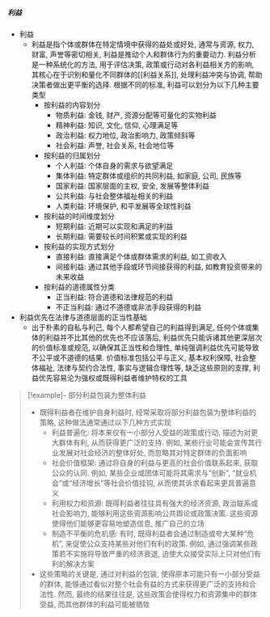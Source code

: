 ##### 利益
- 利益
	- 利益是指个体或群体在特定情境中获得的益处或好处, 通常与资源, 权力, 财富, 声誉等密切相关, 利益是推动个人和群体行为的重要动力. 利益分析是一种系统化的方法, 用于评估决策, 政策或行动对各利益相关方的影响, 其核心在于识别和量化不同群体的[[利益关系]], 处理利益冲突与协调, 帮助决策者做出更平衡的选择. 根据不同的标准, 利益可以划分为以下几种主要类型
		- 按利益的内容划分
			- 物质利益: 金钱, 财产, 资源分配等可量化的实物利益
			- 精神利益: 知识, 文化, 信仰, 心理满足等
			- 政治利益: 权力地位, 政治影响力, 政策倾斜等
			- 社会利益: 声誉, 社会关系, 社会地位等
		- 按利益的归属划分
			- 个人利益: 个体自身的需求与欲望满足
			- 集体利益: 特定群体或组织的共同利益, 如家庭, 公司, 民族等
			- 国家利益: 国家层面的主权, 安全, 发展等整体利益
			- 公共利益: 与社会整体福祉相关的利益
			- 人类利益: 环境保护, 和平发展等全球性利益
		- 按利益的时间维度划分
			- 短期利益: 近期可以实现和满足的利益
			- 长期利益: 需要较长时间积累或实现的利益
		- 按利益的实现方式划分
			- 直接利益: 直接满足个体或群体需求的利益, 如工资收入
			- 间接利益: 通过其他手段或环节间接获得的利益, 如教育投资带来的未来收益
		- 按利益的道德属性分类
			- 正当利益: 符合道德和法律规范的利益
			- 不正当利益: 通过不道德或非法手段获得的利益
- 利益优先在法律与道德层面的正当性基础
	- 出于朴素的自私与利己, 每个人都希望自己的利益得到满足, 任何个体或集体的利益并不比其他的优先也不应该落后, 利益优先只能诉诸其他更深层次的价值标准或规范, 以确保其正当性和合理性, 单纯强调利益优先可能导致不公平或不道德的结果. 价值标准包括公平与正义, 基本权利保障, 社会整体福祉, 法律与契约合法性, 事实与逻辑合理性等, 缺乏这些原则的支撑, 利益优先容易沦为强权或既得利益者维护特权的工具



>[!example]- 部分利益包装为整体利益
> - 既得利益者在维护自身利益时, 经常采取将部分利益包装为整体利益的策略, 这种做法通常通过以下几种方式实现
> 	- 利益普遍化: 将本来仅有一小部分人受益的政策或行动, 描述为对更大群体有利, 从而获得更广泛的支持. 例如, 某些行业可能会宣传其行业发展对社会经济的整体好处, 而忽略其对特定群体的负面影响
> 	- 社会价值框架: 通过将自身的利益与更高的社会价值联系起来, 获取公众的认同. 例如, 某些企业或团体可能将其需求与“创新”, “就业机会”或“经济增长”等社会价值挂钩, 从而使其诉求看起来更具普遍意义
> 	- 利用权力和资源: 既得利益者往往具有强大的经济资源, 政治联系或社会影响力, 能够利用这些资源影响公共舆论或政策决策. 这些资源使得他们能够更容易地塑造信息, 推广自己的立场
> 	- 制造不平衡的危机感: 有时, 既得利益者会通过制造或夸大某种“危机”, 来促使公众支持某些对他们有利的政策. 例如, 通过强调某些政策若不实施将导致严重的经济衰退, 迫使大众接受实际上只对他们有利的解决方案
> - 这些策略的关键是, 通过对利益的包装, 使得原本可能只有一小部分受益的群体, 能够通过看似对整个社会有益的方式来获得更广泛的支持和合法性. 然而, 最终的结果往往是, 这些政策会使得权力和资源集中的群体受益, 而其他群体的利益可能被牺牲


